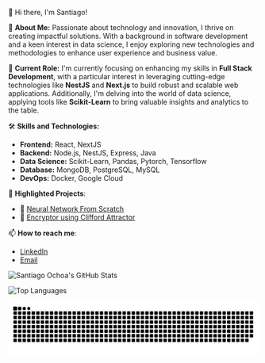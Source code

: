 👋 Hi there, I'm Santiago!

🌟 **About Me:** Passionate about technology and innovation, I thrive on creating impactful solutions. With a background in software development and a keen interest in data science, I enjoy exploring new technologies and methodologies to enhance user experience and business value.

🚀 **Current Role:** I'm currently focusing on enhancing my skills in **Full Stack Development**, with a particular interest in leveraging cutting-edge technologies like **NestJS** and **Next.js** to build robust and scalable web applications. Additionally, I'm delving into the world of data science, applying tools like **Scikit-Learn** to bring valuable insights and analytics to the table.

🛠️ **Skills and Technologies:**
- **Frontend:** React, NextJS
- **Backend:** Node.js, NestJS, Express, Java
- **Data Science:** Scikit-Learn, Pandas, Pytorch, Tensorflow
- **Database:** MongoDB, PostgreSQL, MySQL
- **DevOps:** Docker, Google Cloud

🌱 **Highlighted Projects**:
- 🧠 [Neural Network From Scratch](https://github.com/sochoav1/Neural-Network-From-Scratch)
- 🔐 [Encryptor using Clifford Attractor](https://github.com/sochoav1/CliffordAttractor)

📫 **How to reach me**:
- [LinkedIn](https://www.linkedin.com/in/sochoav/)
- [Email](mailto:sochoav8a@gmail.com)

![Santiago Ochoa's GitHub Stats](https://github-readme-stats.vercel.app/api?username=sochoav1&show_icons=true&count_private=true&theme=light)

![Top Languages](https://github-readme-stats.vercel.app/api/top-langs/?username=sochoav1&theme=light&layout=compact)

<img src="https://raw.githubusercontent.com/sochoav1/sochoav1/output/snake.svg" alt="Snake animation" />

